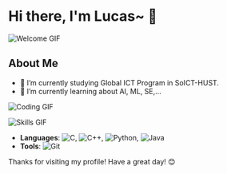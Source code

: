 # Hi there, I'm Lucas~ 👋
![Welcome GIF](https://media.giphy.com/media/xT9IgzoKnwFNmISR8I/giphy.gif)
## About Me
  - 🔭 I’m currently studying Global ICT Program in SoICT-HUST.
  - 🌱 I’m currently learning about AI, ML, SE,...

![Coding GIF](https://media.giphy.com/media/13HgwGsXF0aiGY/giphy.gif)

![Skills GIF](https://media.giphy.com/media/l0MYt5jPR6QX5pnqM/giphy.gif)

- **Languages**: ![C](https://img.shields.io/badge/-C-A8B9CC?logo=c&logoColor=fff), ![C++](https://img.shields.io/badge/-C++-00599C?logo=c%2B%2B&logoColor=fff), ![Python](https://img.shields.io/badge/-Python-3776AB?logo=python&logoColor=fff), ![Java](https://img.shields.io/badge/-Java-007396?logo=java&logoColor=fff)
- **Tools**: ![Git](https://img.shields.io/badge/-Git-F05032?logo=git&logoColor=fff)

Thanks for visiting my profile! Have a great day! 😊
